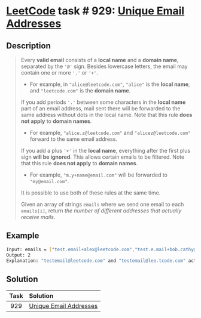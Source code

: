 # [LeetCode][leetcode] task # 929: [Unique Email Addresses][task]

Description
-----------

> Every **valid email** consists of a **local name** and a **domain name**, separated by the `'@'` sign.
> Besides lowercase letters, the email may contain one or more `'.'` or `'+'`.
> 
> * For example, in `"alice@leetcode.com"`, `"alice"` is the **local name**, and `"leetcode.com"` is the **domain name**.
> 
> If you add periods `'.'` between some characters in the **local name** part of an email address,
> mail sent there will be forwarded to the same address without dots in the local name.
> Note that this rule **does not apply** to **domain names**.
> 
> * For example, `"alice.z@leetcode.com"` and `"alicez@leetcode.com"` forward to the same email address.
> 
> If you add a plus `'+'` in the **local name**, everything after the first plus sign **will be ignored**.
> This allows certain emails to be filtered. Note that this rule **does not apply** to **domain names**.
> 
> * For example, `"m.y+name@email.com"` will be forwarded to `"my@email.com"`.
> 
> It is possible to use both of these rules at the same time.
> 
> Given an array of strings `emails` where we send one email to each `emails[i]`,
> return _the number of different addresses that actually receive mails_.

Example
-------

```sh
Input: emails = ["test.email+alex@leetcode.com","test.e.mail+bob.cathy@leetcode.com","testemail+david@lee.tcode.com"]
Output: 2
Explanation: "testemail@leetcode.com" and "testemail@lee.tcode.com" actually receive mails.
```

Solution
--------

| Task | Solution                           |
|:----:|:-----------------------------------|
| 929  | [Unique Email Addresses][solution] |


[leetcode]: <http://leetcode.com/>
[task]: <https://leetcode.com/problems/unique-email-addresses/>
[solution]: <https://github.com/wellaxis/praxis-leetcode/blob/main/src/main/java/com/witalis/praxis/leetcode/task/h10/p929/option/Practice.java>
